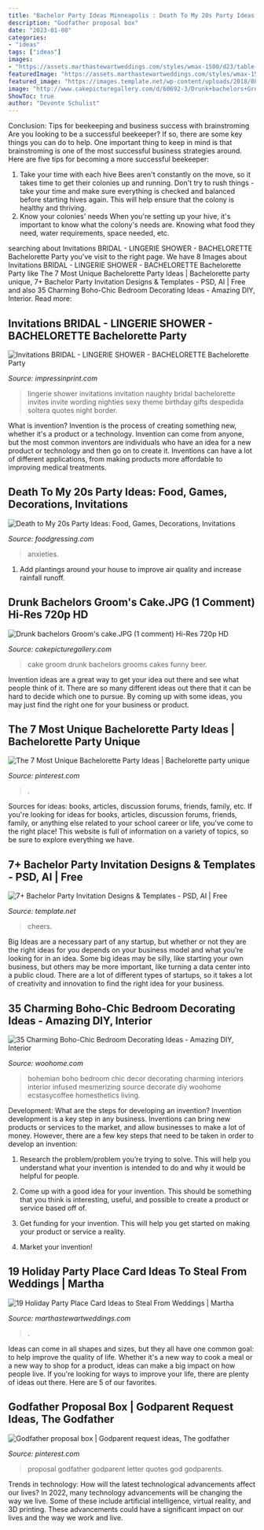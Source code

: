 ```yaml
---
title: "Bachelor Party Ideas Minneapolis : Death To My 20s Party Ideas: Food, Games, Decorations, Invitations"
description: "Godfather proposal box"
date: "2023-01-08"
categories:
- "ideas"
tags: ["ideas"]
images:
- "https://assets.marthastewartweddings.com/styles/wmax-1500/d23/table-setting-mwd107369/table-setting-mwd107369_sq.jpg?itok=W-lRdQrt"
featuredImage: "https://assets.marthastewartweddings.com/styles/wmax-1500/d23/table-setting-mwd107369/table-setting-mwd107369_sq.jpg?itok=W-lRdQrt"
featured_image: "https://images.template.net/wp-content/uploads/2018/08/Cheers-Bachelor-Party-Invitation-Template.jpg?width=600"
image: "http://www.cakepicturegallery.com/d/60692-3/Drunk+bachelors+Groom_s+cake.JPG"
ShowToc: true
author: "Devonte Schulist"
---
```



Conclusion: Tips for beekeeping and business success with brainstroming
Are you looking to be a successful beekeeper? If so, there are some key things you can do to help. One important thing to keep in mind is that brainstroming is one of the most successful business strategies around. Here are five tips for becoming a more successful beekeeper:

1. Take your time with each hive
Bees aren't constantly on the move, so it takes time to get their colonies up and running. Don't try to rush things - take your time and make sure everything is checked and balanced before starting hives again. This will help ensure that the colony is healthy and thriving.
2. Know your colonies' needs
When you're setting up your hive, it's important to know what the colony's needs are. Knowing what food they need, water requirements, space needed, etc.

	

		
searching about Invitations BRIDAL - LINGERIE SHOWER - BACHELORETTE Bachelorette Party you've visit to the right page. We have 8 Images about Invitations BRIDAL - LINGERIE SHOWER - BACHELORETTE Bachelorette Party like The 7 Most Unique Bachelorette Party Ideas | Bachelorette party unique, 7+ Bachelor Party Invitation Designs &amp; Templates - PSD, AI | Free and also 35 Charming Boho-Chic Bedroom Decorating Ideas - Amazing DIY, Interior. Read more:
		
    
## Invitations BRIDAL - LINGERIE SHOWER - BACHELORETTE Bachelorette Party

<img loading=lazy src="http://www.impressinprint.com/images/products/32711_ISN874NaughtyNighties.jpg" onerror="this.onerror=null;this.src='https://tse2.mm.bing.net/th?id=OIP.ZXJihVfAtDPY2At1AlpCpAAAAA&amp;pid=15.1';" alt="Invitations BRIDAL - LINGERIE SHOWER - BACHELORETTE Bachelorette Party">

_Source: impressinprint.com_

>lingerie shower invitations invitation naughty bridal bachelorette invites invite wording nighties sexy theme birthday gifts despedida soltera quotes night border. 

	

What is invention?
Invention is the process of creating something new, whether it's a product or a technology. Invention can come from anyone, but the most common inventors are individuals who have an idea for a new product or technology and then go on to create it. Inventions can have a lot of different applications, from making products more affordable to improving medical treatments.

    
## Death To My 20s Party Ideas: Food, Games, Decorations, Invitations

<img loading=lazy src="https://foodgressing.com/wp-content/uploads/2021/07/Death-to-My-20s-Party-Ideas-Food-Games-Decor-Invitations.jpg" onerror="this.onerror=null;this.src='https://tse4.mm.bing.net/th?id=OIP.2YdGLOTatd2d2cX0DJwV9wHaJ4&amp;pid=15.1';" alt="Death to My 20s Party Ideas: Food, Games, Decorations, Invitations">

_Source: foodgressing.com_

>anxieties. 

	

1. Add plantings around your house to improve air quality and increase rainfall runoff.

    
## Drunk Bachelors Groom&#039;s Cake.JPG (1 Comment) Hi-Res 720p HD

<img loading=lazy src="http://www.cakepicturegallery.com/d/60692-3/Drunk+bachelors+Groom_s+cake.JPG" onerror="this.onerror=null;this.src='https://tse1.mm.bing.net/th?id=OIP.a2SLByJlVXahIP05JWnCswHaF2&amp;pid=15.1';" alt="Drunk bachelors Groom&#039;s cake.JPG (1 comment) Hi-Res 720p HD">

_Source: cakepicturegallery.com_

>cake groom drunk bachelors grooms cakes funny beer. 

	

Invention ideas are a great way to get your idea out there and see what people think of it. There are so many different ideas out there that it can be hard to decide which one to pursue. By coming up with some ideas, you may just find the right one for your business or product.

    
## The 7 Most Unique Bachelorette Party Ideas | Bachelorette Party Unique

<img loading=lazy src="https://i.pinimg.com/736x/39/27/1b/39271b5f215e63bd2bd319a5f7b65d6d.jpg" onerror="this.onerror=null;this.src='https://tse1.mm.bing.net/th?id=OIP.XM1skQ4jHuY75xCO2Klp1AHaM9&amp;pid=15.1';" alt="The 7 Most Unique Bachelorette Party Ideas | Bachelorette party unique">

_Source: pinterest.com_

>. 

	

Sources for ideas: books, articles, discussion forums, friends, family, etc.
If you're looking for ideas for books, articles, discussion forums, friends, family, or anything else related to your school career or life, you've come to the right place! This website is full of information on a variety of topics, so be sure to explore everything we have.

    
## 7+ Bachelor Party Invitation Designs &amp; Templates - PSD, AI | Free

<img loading=lazy src="https://images.template.net/wp-content/uploads/2018/08/Cheers-Bachelor-Party-Invitation-Template.jpg?width=600" onerror="this.onerror=null;this.src='https://tse2.mm.bing.net/th?id=OIP.zO1ShRzAppi0oMJUdLm_LQHaJc&amp;pid=15.1';" alt="7+ Bachelor Party Invitation Designs &amp; Templates - PSD, AI | Free">

_Source: template.net_

>cheers. 

	

Big Ideas are a necessary part of any startup, but whether or not they are the right ideas for you depends on your business model and what you’re looking for in an idea. Some big ideas may be silly, like starting your own business, but others may be more important, like turning a data center into a public cloud. There are a lot of different types of startups, so it takes a lot of creativity and innovation to find the right idea for your business.

    
## 35 Charming Boho-Chic Bedroom Decorating Ideas - Amazing DIY, Interior

<img loading=lazy src="https://www.woohome.com/wp-content/uploads/2014/05/charming-boho-bedroom-ideas-11.jpg" onerror="this.onerror=null;this.src='https://tse4.mm.bing.net/th?id=OIP.bXagEU6DMuB5jXNo2xGf7QHaLK&amp;pid=15.1';" alt="35 Charming Boho-Chic Bedroom Decorating Ideas - Amazing DIY, Interior">

_Source: woohome.com_

>bohemian boho bedroom chic decor decorating charming interiors interior infused mesmerizing source decorate diy woohome ecstasycoffee homesthetics living. 

	

Development: What are the steps for developing an invention?
Invention development is a key step in any business. Inventions can bring new products or services to the market, and allow businesses to make a lot of money. However, there are a few key steps that need to be taken in order to develop an invention:
1. Research the problem/problem you’re trying to solve. This will help you understand what your invention is intended to do and why it would be helpful for people.

2. Come up with a good idea for your invention. This should be something that you think is interesting, useful, and possible to create a product or service based off of.

3. Get funding for your invention. This will help you get started on making your product or service a reality.

4. Market your invention!

    
## 19 Holiday Party Place Card Ideas To Steal From Weddings | Martha

<img loading=lazy src="https://assets.marthastewartweddings.com/styles/wmax-1500/d23/table-setting-mwd107369/table-setting-mwd107369_sq.jpg?itok=W-lRdQrt" onerror="this.onerror=null;this.src='https://tse1.mm.bing.net/th?id=OIP.FIgpvg6cTBz5WWluWKEhSQHaHa&amp;pid=15.1';" alt="19 Holiday Party Place Card Ideas to Steal From Weddings | Martha">

_Source: marthastewartweddings.com_

>. 

	

Ideas can come in all shapes and sizes, but they all have one common goal: to help improve the quality of life. Whether it's a new way to cook a meal or a new way to shop for a product, ideas can make a big impact on how people live. If you're looking for ways to improve your life, there are plenty of ideas out there. Here are 5 of our favorites.

    
## Godfather Proposal Box | Godparent Request Ideas, The Godfather

<img loading=lazy src="https://i.pinimg.com/736x/cd/f0/33/cdf033e834d33810f90688f04599c6ad.jpg" onerror="this.onerror=null;this.src='https://tse2.mm.bing.net/th?id=OIP.axxkS54y5R8ICIBey4XatAHaKN&amp;pid=15.1';" alt="Godfather proposal box | Godparent request ideas, The godfather">

_Source: pinterest.com_

>proposal godfather godparent letter quotes god godparents. 

	

Trends in technology: How will the latest technological advancements affect our lives?
In 2022, many technology advancements will be changing the way we live. Some of these include artificial intelligence, virtual reality, and 3D printing. These advancements could have a significant impact on our lives and the way we work and live.

